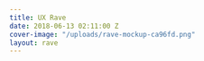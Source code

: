 ```yaml
---
title: UX Rave
date: 2018-06-13 02:11:00 Z
cover-image: "/uploads/rave-mockup-ca96fd.png"
layout: rave
---
```


